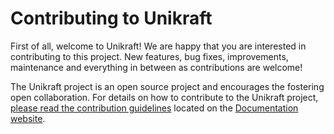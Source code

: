 Contributing to Unikraft
========================

First of all, welcome to Unikraft! We are happy that you are interested in
contributing to this project.  New features, bug fixes, improvements,
maintenance and everything in between as contributions are welcome!

The Unikraft project is an open source project and encourages the fostering open
collaboration.  For details on how to contribute to the Unikraft project,
[please read the contribution
guidelines](https://unikraft.org/docs/contributing/) located on the
[Documentation website](https://unikraft.org/docs).
